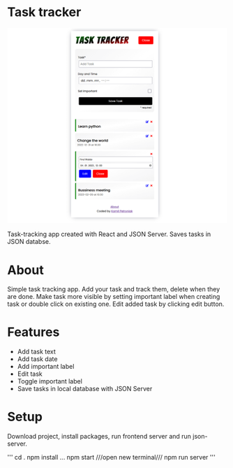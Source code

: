 # Task tracker

![Design preview for Task tracker](./App.PNG)

Task-tracking app created with React and JSON Server. Saves tasks in JSON databse.

# About

Simple task tracking app. Add your task and track them, delete when they
are done. Make task more visible by setting important label when
creating task or double click on existing one. Edit added task by clicking edit button.

# Features

- Add task text
- Add task date
- Add important label
- Edit task
- Toggle important label
- Save tasks in local database with JSON Server

# Setup

Download project, install packages, run frontend server and run json-server.

'''
cd .
npm install
...
npm start
///open new terminal///
npm run server
'''
